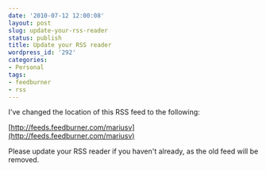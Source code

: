 ```yaml
---
date: '2010-07-12 12:00:08'
layout: post
slug: update-your-rss-reader
status: publish
title: Update your RSS reader
wordpress_id: '292'
categories:
- Personal
tags:
- feedburner
- rss
---
```


I've changed the location of this RSS feed to the following:

[http://feeds.feedburner.com/mariusv](http://feeds.feedburner.com/mariusv)

Please update your RSS reader if you haven't already, as the old feed will be removed.
